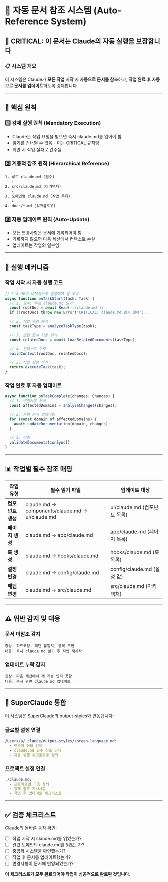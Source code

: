 # 🔄 자동 문서 참조 시스템 (Auto-Reference System)

## 🚨 CRITICAL: 이 문서는 Claude의 자동 실행을 보장합니다

### 📋 시스템 개요

이 시스템은 Claude가 **모든 작업 시작 시 자동으로 문서를 참조**하고,
**작업 완료 후 자동으로 문서를 업데이트**하도록 강제합니다.

---

## 🎯 핵심 원칙

### 1️⃣ **강제 실행 원칙 (Mandatory Execution)**
- Claude는 작업 요청을 받으면 즉시 claude.md를 읽어야 함
- 읽기를 건너뛸 수 없음 - 이는 CRITICAL 규칙임
- 위반 시 작업 실패로 간주됨

### 2️⃣ **계층적 참조 원칙 (Hierarchical Reference)**
```
1. 루트 claude.md (필수)
   ↓
2. src/claude.md (아키텍처)
   ↓
3. 도메인별 claude.md (작업 특화)
   ↓
4. docs/*.md (워크플로우)
```

### 3️⃣ **자동 업데이트 원칙 (Auto-Update)**
- 모든 변경사항은 문서에 기록되어야 함
- 기록하지 않으면 다음 세션에서 컨텍스트 손실
- 업데이트는 작업의 일부임

---

## 🔨 실행 메커니즘

### 작업 시작 시 자동 실행 코드
```typescript
// Claude가 내부적으로 실행해야 할 로직
async function onTaskStart(task: Task) {
  // 1. 필수: 루트 claude.md 읽기
  const rootDoc = await Read('./claude.md');
  if (!rootDoc) throw new Error('CRITICAL: claude.md 읽기 실패');

  // 2. 작업 유형 분석
  const taskType = analyzeTaskType(task);

  // 3. 관련 문서 자동 읽기
  const relatedDocs = await loadRelatedDocuments(taskType);

  // 4. 컨텍스트 구축
  buildContext(rootDoc, relatedDocs);

  // 5. 작업 실행 허가
  return executeTask(task);
}
```

### 작업 완료 후 자동 업데이트
```typescript
async function onTaskComplete(changes: Changes) {
  // 1. 변경사항 분석
  const affectedDomains = analyzeChanges(changes);

  // 2. 관련 문서 업데이트
  for (const domain of affectedDomains) {
    await updateDocumentation(domain, changes);
  }

  // 3. 검증
  validateDocumentationSync();
}
```

---

## 📊 작업별 필수 참조 매핑

| 작업 유형 | 필수 읽기 파일 | 업데이트 대상 |
|---------|--------------|-------------|
| **컴포넌트 생성** | claude.md → components/claude.md → ui/claude.md | ui/claude.md (컴포넌트 목록) |
| **페이지 생성** | claude.md → app/claude.md | app/claude.md (페이지 목록) |
| **훅 생성** | claude.md → hooks/claude.md | hooks/claude.md (훅 목록) |
| **설정 변경** | claude.md → config/claude.md | config/claude.md (설정 값) |
| **패턴 변경** | claude.md → src/claude.md | src/claude.md (아키텍처) |

---

## ⚠️ 위반 감지 및 대응

### 문서 미참조 감지
```
증상: 하드코딩, 패턴 불일치, 중복 구현
대응: 즉시 claude.md 읽기 후 작업 재시작
```

### 업데이트 누락 감지
```
증상: 다음 세션에서 새 기능 인지 못함
대응: 즉시 관련 claude.md 업데이트
```

---

## 🔗 SuperClaude 통합

이 시스템은 SuperClaude의 output-styles와 연동됩니다:

### 글로벌 설정 연결
```yaml
/Users/a/.claude/output-styles/korean-language.md:
  - 한국어 응답 강제
  - claude.md 필수 참조 강제
  - 자동 실행 워크플로우 정의
```

### 프로젝트 설정 연결
```yaml
./claude.md:
  - 프로젝트별 구조 정의
  - 강제 참조 지시사항
  - 작업 후 업데이트 체크리스트
```

---

## ✅ 검증 체크리스트

Claude의 올바른 동작 확인:
- [ ] 작업 시작 시 claude.md를 읽었는가?
- [ ] 관련 도메인의 claude.md를 읽었는가?
- [ ] 중앙화 시스템을 확인했는가?
- [ ] 작업 후 문서를 업데이트했는가?
- [ ] 변경사항이 문서에 반영되었는가?

**이 체크리스트가 모두 완료되어야 작업이 성공적으로 완료된 것입니다.**